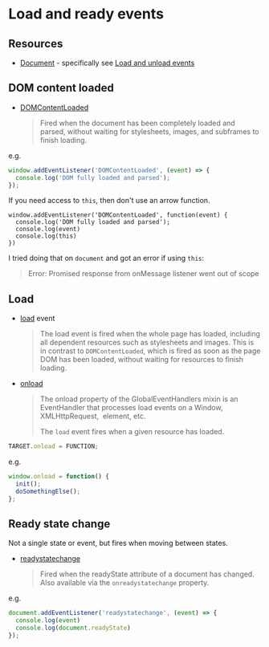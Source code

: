 # Load and ready events


## Resources

- [Document](https://developer.mozilla.org/en-US/docs/Web/API/Document) - specifically see [Load and unload events](https://developer.mozilla.org/en-US/docs/Web/API/Document#load_unload_events)


## DOM content loaded

- [DOMContentLoaded](https://developer.mozilla.org/en-US/docs/Web/API/Window/DOMContentLoaded_event)
    > Fired when the document has been completely loaded and parsed, without waiting for stylesheets, images, and subframes to finish loading.

e.g.

```javascript
window.addEventListener('DOMContentLoaded', (event) => {
  console.log('DOM fully loaded and parsed');
});
```

If you need access to `this`, then don't use an arrow function.

```javacsript
window.addEventListener('DOMContentLoaded', function(event) {
  console.log('DOM fully loaded and parsed');
  console.log(event)
  console.log(this)
})
```

I tried doing that on `document` and got an error if using `this`:

> Error: Promised response from onMessage listener went out of scope


## Load

- [load](https://developer.mozilla.org/en-US/docs/Web/API/Window/load_event) event
    > The load event is fired when the whole page has loaded, including all dependent resources such as stylesheets and images. This is in contrast to `DOMContentLoaded`, which is fired as soon as the page DOM has been loaded, without waiting for resources to finish loading.

- [onload](https://developer.mozilla.org/en-US/docs/Web/API/GlobalEventHandlers/onload) 
    > The onload property of the GlobalEventHandlers mixin is an EventHandler that processes load events on a Window, XMLHttpRequest, <img> element, etc.
    > 
    > The `load` event fires when a given resource has loaded.


```javascript
TARGET.onload = FUNCTION;
```

e.g.

```javascript
window.onload = function() {
  init();
  doSomethingElse();
};
```


## Ready state change

Not a single state or event, but fires when moving between states.

- [readystatechange](https://developer.mozilla.org/en-US/docs/Web/API/Document/readystatechange_event)
    > Fired when the readyState attribute of a document has changed. Also available via the `onreadystatechange` property. 


e.g.

```javascript
document.addEventListener('readystatechange', (event) => {
  console.log(event)
  console.log(document.readyState)
});
```
